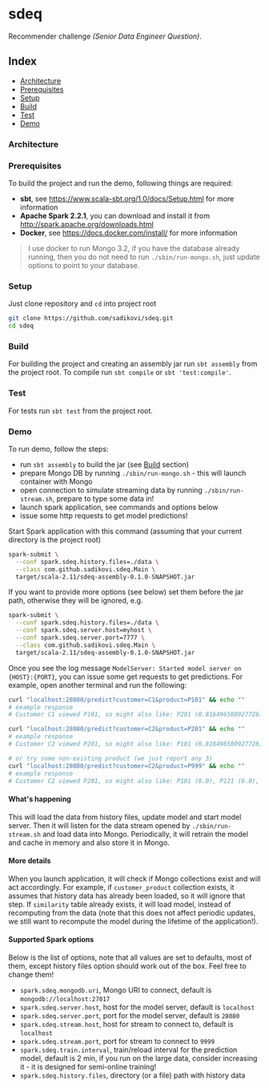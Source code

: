 # sdeq
Recommender challenge _(Senior Data Engineer Question)_.

## Index
- [Architecture](#architecture)
- [Prerequisites](#prerequisites)
- [Setup](#setup)
- [Build](#build)
- [Test](#test)
- [Demo](#demo)

### Architecture

### Prerequisites
To build the project and run the demo, following things are required:
- **sbt**, see https://www.scala-sbt.org/1.0/docs/Setup.html for more information
- **Apache Spark 2.2.1**, you can download and install it from http://spark.apache.org/downloads.html
- **Docker**, see https://docs.docker.com/install/ for more information

> I use docker to run Mongo 3.2, if you have the database already running, then you do not
> need to run `./sbin/run-mongo.sh`, just update options to point to your database.

### Setup
Just clone repository and `cd` into project root
```sh
git clone https://github.com/sadikovi/sdeq.git
cd sdeq
```

### Build
For building the project and creating an assembly jar run `sbt assembly` from the project root.
To compile run `sbt compile` or `sbt 'test:compile'`.

### Test
For tests run `sbt test` from the project root.

### Demo
To run demo, follow the steps:
- run `sbt assembly` to build the jar (see [Build](#build) section)
- prepare Mongo DB by running `./sbin/run-mongo.sh` - this will launch container with Mongo
- open connection to simulate streaming data by running `./sbin/run-stream.sh`, prepare to type some data in!
- launch spark application, see commands and options below
- issue some http requests to get model predictions!

Start Spark application with this command (assuming that your current directory is the project root)
```sh
spark-submit \
  --conf spark.sdeq.history.files=./data \
  --class com.github.sadikovi.sdeq.Main \
  target/scala-2.11/sdeq-assembly-0.1.0-SNAPSHOT.jar
```

If you want to provide more options (see below) set them before the jar path, otherwise they will
be ignored, e.g.
```sh
spark-submit \
  --conf spark.sdeq.history.files=./data \
  --conf spark.sdeq.server.host=myhost \
  --conf spark.sdeq.server.port=7777 \
  --class com.github.sadikovi.sdeq.Main \
  target/scala-2.11/sdeq-assembly-0.1.0-SNAPSHOT.jar
```

Once you see the log message `ModelServer: Started model server on {HOST}:{PORT}`, you can issue
some get requests to get predictions. For example, open another terminal and run the following:
```sh
curl "localhost:28080/predict?customer=C1&product=P101" && echo ""
# example response
# Customer C1 viewed P101, so might also like: P201 (0.816496580927726), P131 (0.7071067811865475), P234 (0.7071067811865475)

curl "localhost:28080/predict?customer=C2&product=P201" && echo ""
# example response
# Customer C2 viewed P201, so might also like: P101 (0.816496580927726), P121 (0.816496580927726), P131 (0.5773502691896258)

# or try some non-existing product (we just report any 3)
curl "localhost:28080/predict?customer=C2&product=P999" && echo ""
# example response
# Customer C2 viewed P201, so might also like: P101 (0.0), P121 (0.0), P131 (0.0)
```

#### What's happening
This will load the data from history files, update model and start model server. Then it will listen
for the data stream opened by `./sbin/run-stream.sh` and load data into Mongo. Periodically, it will
retrain the model and cache in memory and also store it in Mongo.

#### More details
When you launch application, it will check if Mongo collections exist and will act accordingly. For
example, if `customer_product` collection exists, it assumes that history data has already been loaded,
so it will ignore that step. If `similarity` table already exists, it will load model, instead of
recomputing from the data (note that this does not affect periodic updates, we still want to
recompute the model during the lifetime of the application!).

#### Supported Spark options
Below is the list of options, note that all values are set to defaults, most of them, except history
files option should work out of the box.
Feel free to change them!
- `spark.sdeq.mongodb.uri`, Mongo URI to connect, default is `mongodb://localhost:27017`
- `spark.sdeq.server.host`, host for the model server, default is `localhost`
- `spark.sdeq.server.port`, port for the model server, default is `28080`
- `spark.sdeq.stream.host`, host for stream to connect to, default is `localhost`
- `spark.sdeq.stream.port`, port for stream to connect to `9999`
- `spark.sdeq.train.interval`, train/reload interval for the prediction model, default is 2 min, if
you run on the large data, consider increasing it - it is designed for semi-online training!
- `spark.sdeq.history.files`, directory (or a file) path with history data
